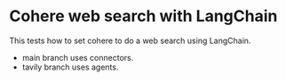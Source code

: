 # Cohere web search with LangChain

This tests how to set cohere to do a web search using LangChain.  
- main branch uses connectors.  
- tavily branch uses agents.
